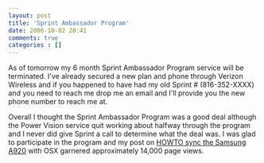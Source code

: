```yaml
---
layout: post
title: 'Sprint Ambassador Program'
date: 2006-10-02 20:41
comments: true
categories : []
---  
```


As of tomorrow my 6 month Sprint Ambassador Program service will be terminated. I've already secured a new plan and phone through Verizon Wireless and if you happened to have had my old Sprint # (816-352-XXXX) and you need to reach me drop me an email and I'll provide you the new phone number to reach me at.

Overall I thought the Sprint Ambassador Program was a good deal although the Power Vision service quit working about halfway through the program and I never did give Sprint a call to determine what the deal was. I was glad to participate in the program and my post on <a href="http://fusion94.org/blog/2006/04/22/howto-sync-a-samsung-a920-with-mac-osx/">HOWTO sync the Samsung A920</a> with OSX garnered approximately 14,000 page views.



